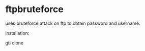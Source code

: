 # ftpbruteforce
uses bruteforce attack on ftp to obtain password and username.

installation:

gti clone 
